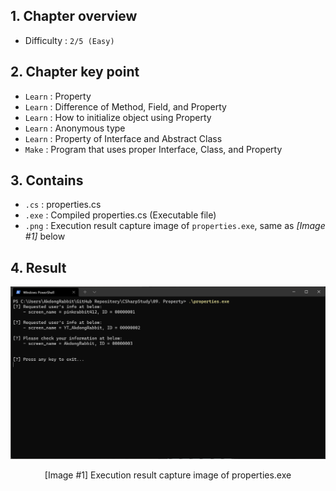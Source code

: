 ## 1. Chapter overview
- Difficulty : `2/5 (Easy)`

## 2. Chapter key point
- `Learn` : Property
- `Learn` : Difference of Method, Field, and Property
- `Learn` : How to initialize object using Property
- `Learn` : Anonymous type
- `Learn` : Property of Interface and Abstract Class
- `Make` : Program that uses proper Interface, Class, and Property

## 3. Contains
- `.cs` : properties.cs
- `.exe` : Compiled properties.cs (Executable file)
- `.png` : Execution result capture image of `properties.exe`, same as _[Image #1]_ below

## 4. Result
![Execution result capture image of properties.exe](https://github.com/pinkrabbit412/CSharpStudy/blob/main/09.%20Property/properties.png?raw=true)
<p align="center">[Image #1] Execution result capture image of properties.exe</p>
